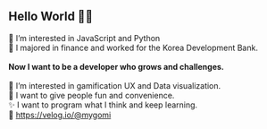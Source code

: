 ## Hello World 🤸‍♀️
👀 I’m interested in JavaScript and Python <br/>
👔 I majored in finance and worked for the Korea Development Bank. <br/>
<br/>
**Now I want to be a developer who grows and challenges.**
<br/><br/>
💙 I’m interested in gamification UX and Data visualization. <br/>
💛 I want to give people fun and convenience. <br/>
✨ I want to program what I think and keep learning. <br/>
🔗 https://velog.io/@mygomi 
<br/>
<!---
miniPinetree/miniPinetree is a ✨ special ✨ repository because its `README.md` (this file) appears on your GitHub profile.
You can click the Preview link to take a look at your changes.
--->
